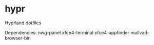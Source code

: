 # hypr
Hyprland dotfiles

Dependencies:
nwg-panel
xfce4-terminal
xfce4-appfinder
mullvad-browser-bin

